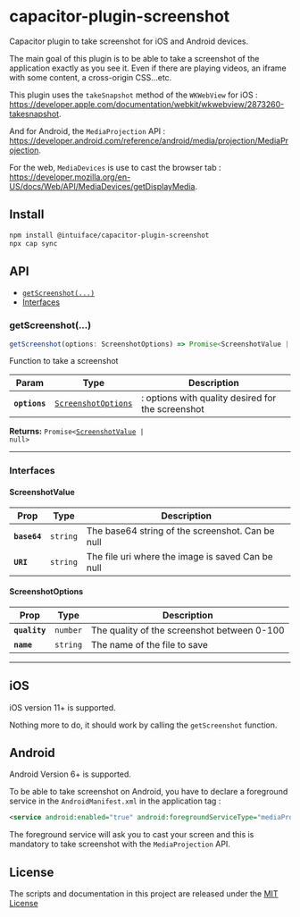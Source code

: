 # capacitor-plugin-screenshot

Capacitor plugin to take screenshot for iOS and Android devices.

The main goal of this plugin is to be able to take a screenshot of the application exactly as you see it. Even if there are playing videos, an iframe with some content, a cross-origin CSS...etc.

This plugin uses the `takeSnapshot` method of the `WKWebView` for iOS : https://developer.apple.com/documentation/webkit/wkwebview/2873260-takesnapshot.

And for Android, the `MediaProjection` API : https://developer.android.com/reference/android/media/projection/MediaProjection.

For the web, `MediaDevices` is use to cast the browser tab : https://developer.mozilla.org/en-US/docs/Web/API/MediaDevices/getDisplayMedia.

## Install

```bash
npm install @intuiface/capacitor-plugin-screenshot
npx cap sync
```

## API

<docgen-index>

* [`getScreenshot(...)`](#getscreenshot)
* [Interfaces](#interfaces)

</docgen-index>

<docgen-api>
<!--Update the source file JSDoc comments and rerun docgen to update the docs below-->

### getScreenshot(...)

```typescript
getScreenshot(options: ScreenshotOptions) => Promise<ScreenshotValue | null>
```

Function to take a screenshot

| Param         | Type                                                            | Description                                       |
| ------------- | --------------------------------------------------------------- | ------------------------------------------------- |
| **`options`** | <code><a href="#screenshotoptions">ScreenshotOptions</a></code> | : options with quality desired for the screenshot |

**Returns:** <code>Promise&lt;<a href="#screenshotvalue">ScreenshotValue</a> | null&gt;</code>

--------------------


### Interfaces


#### ScreenshotValue

| Prop         | Type                | Description                                       |
| ------------ | ------------------- | ------------------------------------------------- |
| **`base64`** | <code>string</code> | The base64 string of the screenshot. Can be null  |
| **`URI`**    | <code>string</code> | The file uri where the image is saved Can be null |


#### ScreenshotOptions

| Prop          | Type                | Description                                 |
| ------------- | ------------------- | ------------------------------------------- |
| **`quality`** | <code>number</code> | The quality of the screenshot between 0-100 |
| **`name`**    | <code>string</code> | The name of the file to save                |

</docgen-api>

---

## iOS

iOS version 11+ is supported.

Nothing more to do, it should work by calling the `getScreenshot` function.


## Android

Android Version 6+ is supported.

To be able to take screenshot on Android, you have to declare a foreground service in the `AndroidManifest.xml` in the application tag :

```xml
<service android:enabled="true" android:foregroundServiceType="mediaProjection" android:name="com.intuiface.plugins.screenshot.ScreenCaptureService" />
```

The foreground service will ask you to cast your screen and this is mandatory to take screenshot with the `MediaProjection` API.


## License

The scripts and documentation in this project are released under the [MIT License](./LICENSE)